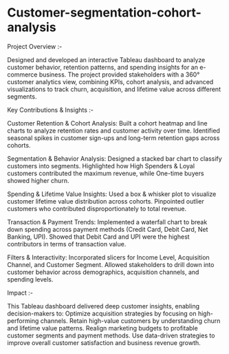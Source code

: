 # Customer-segmentation-cohort-analysis
Project Overview :-

Designed and developed an interactive Tableau dashboard to analyze customer behavior, retention patterns, and spending insights for an e-commerce business. The project provided stakeholders with a 360° customer analytics view, combining KPIs, cohort analysis, and advanced visualizations to track churn, acquisition, and lifetime value across different segments.

Key Contributions & Insights :- 

Customer Retention & Cohort Analysis: Built a cohort heatmap and line charts to analyze retention rates and customer activity over time. Identified seasonal spikes in customer sign-ups and long-term retention gaps across cohorts.

Segmentation & Behavior Analysis: Designed a stacked bar chart to classify customers into segments. Highlighted how High Spenders & Loyal customers contributed the maximum revenue, while One-time buyers showed higher churn.

Spending & Lifetime Value Insights: Used a box & whisker plot to visualize customer lifetime value distribution across cohorts. Pinpointed outlier customers who contributed disproportionately to total revenue.

Transaction & Payment Trends: Implemented a waterfall chart to break down spending across payment methods (Credit Card, Debit Card, Net Banking, UPI). Showed that Debit Card and UPI were the highest contributors in terms of transaction value.

Filters & Interactivity: Incorporated slicers for Income Level, Acquisition Channel, and Customer Segment. Allowed stakeholders to drill down into customer behavior across demographics, acquisition channels, and spending levels.

Impact :- 

This Tableau dashboard delivered deep customer insights, enabling decision-makers to:
Optimize acquisition strategies by focusing on high-performing channels.
Retain high-value customers by understanding churn and lifetime value patterns.
Realign marketing budgets to profitable customer segments and payment methods.
Use data-driven strategies to improve overall customer satisfaction and business revenue growth.
